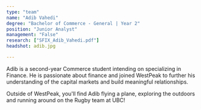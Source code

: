 ```yaml
---
type: "team"
name: "Adib Vahedi"
degree: "Bachelor of Commerce - General | Year 2"
position: "Junior Analyst"
management: "False"
research: ["SFIX_Adib_Vahedi.pdf"]
headshot: adib.jpg

---
```


Adib is a second-year Commerce student intending on specializing in Finance. He is passionate about finance and joined WestPeak to further his understanding of the capital markets and build meaningful relationships.

Outside of WestPeak, you'll find Adib flying a plane, exploring the outdoors and running around on the Rugby team at UBC!

